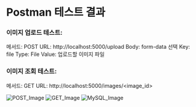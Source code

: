 # Postman 테스트 결과
### 이미지 업로드 테스트:
메서드: POST
URL: http://localhost:5000/upload
Body: form-data 선택
Key: file
Type: File
Value: 업로드할 이미지 파일

### 이미지 조회 테스트:
메서드: GET
URL: http://localhost:5000/images/<image_id>


![POST_Image](https://github.com/user-attachments/assets/06b24b66-eb95-4703-9e65-8fd25b489da6)
![GET_Image](https://github.com/user-attachments/assets/57ad958a-7778-49f2-9dad-65c0270efbe8)
![MySQL_Image](https://github.com/user-attachments/assets/3db1bf01-c4a4-43ad-acb2-56a6fd803df3)

